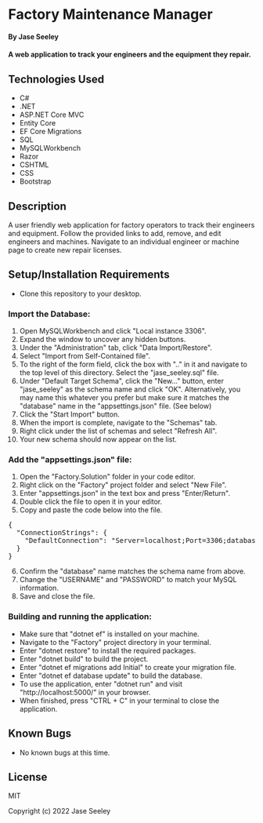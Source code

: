 # Factory Maintenance Manager

#### By Jase Seeley

#### A web application to track your engineers and the equipment they repair.

## Technologies Used
* C#
* .NET
* ASP.NET Core MVC
* Entity Core
* EF Core Migrations
* SQL
* MySQLWorkbench
* Razor
* CSHTML
* CSS
* Bootstrap

## Description

A user friendly web application for factory operators to track their engineers and equipment. Follow the provided links to add, remove, and edit engineers and machines. Navigate to an individual engineer or machine page to create new repair licenses.

## Setup/Installation Requirements

* Clone this repository to your desktop.

### Import the Database:
1. Open MySQLWorkbench and click "Local instance 3306".
2. Expand the window to uncover any hidden buttons.
3. Under the "Administration" tab, click "Data Import/Restore".
4. Select "Import from Self-Contained file".
5. To the right of the form field, click the box with ".." in it and navigate to the top level of this directory. Select the "jase_seeley.sql" file.
6. Under "Default Target Schema", click the "New..." button, enter "jase_seeley" as the schema name and click "OK". Alternatively, you may name this whatever you prefer but make sure it matches the "database" name in the "appsettings.json" file. (See below)
7. Click the "Start Import" button.
8. When the import is complete, navigate to the "Schemas" tab.
9. Right click under the list of schemas and select "Refresh All".
10. Your new schema should now appear on the list.

### Add the "appsettings.json" file:
1. Open the "Factory.Solution" folder in your code editor.
2. Right click on the "Factory" project folder and select "New File".
3. Enter "appsettings.json" in the text box and press "Enter/Return".
4. Double click the file to open it in your editor.
5. Copy and paste the code below into the file.
<pre>{  
  "ConnectionStrings": {  
    "DefaultConnection": "Server=localhost;Port=3306;database=jase_seeley;uid=[YOUR-USERNAME-HERE];pwd=[YOUR-PASSWORD-HERE];"  
  }  
}</pre>
6. Confirm the "database" name matches the schema name from above.
7. Change the "USERNAME" and "PASSWORD" to match your MySQL information.
8. Save and close the file.

### Building and running the application:
* Make sure that "dotnet ef" is installed on your machine.
* Navigate to the "Factory" project directory in your terminal.
* Enter "dotnet restore" to install the required packages.
* Enter "dotnet build" to build the project.
* Enter "dotnet ef migrations add Initial" to create your migration file.
* Enter "dotnet ef database update" to build the database.
* To use the application, enter "dotnet run" and visit "http://localhost:5000/" in your browser.
* When finished, press "CTRL + C" in your terminal to close the application.

## Known Bugs

* No known bugs at this time.

## License

MIT

Copyright (c) 2022 Jase Seeley  